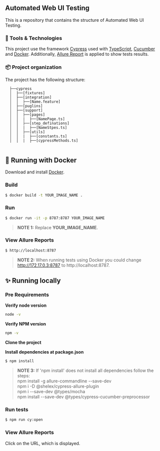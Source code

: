 ## Automated Web UI Testing

This is a repository that contains the structure of Automated Web UI Testing.

### 🔧 Tools & Technologies

This project use the framework [Cypress](https://www.cypress.io/) used with [TypeScript](https://www.typescriptlang.org/), [Cucumber](https://cucumber.io/) and [Docker](https://github.com/cypress-io/cypress-docker-images/blob/master/included/8.3.0/Dockerfile).
Additionally, [Allure Report](https://docs.qameta.io/allure/) is applied to show tests results. 

### 📦 Project organization

The project has the following structure:

  ```
    ├──cypress
    │  ├──[fixtures]
    │  ├──[integration]
    │  │  ├──[Name.feature]
    │  ├──[puglins]
    │  ├──[support]
    │  │  ├──[pages]
    │  │  |  ├──[NamePage.ts]
    │  │  ├──[step_definations]
    │  │  |  ├──[NameStpes.ts]
    │  │  ├──[utils]
    │  │  |  ├──[constants.ts]
    │  │  |  ├──[cypressMethods.ts]
    
  ```

## 🚀 Running with Docker
Download and install [Docker](https://www.docker.com/products/docker-desktop).

### Build

```sh
$ docker build -t YOUR_IMAGE_NAME .
```

### Run
```sh
$ docker run -it -p 8787:8787 YOUR_IMAGE_NAME
```
> **NOTE 1:** Replace **YOUR_IMAGE_NAME**.

### View Allure Reports
```sh
$ http://localhost:8787
```
> **NOTE 2:** When running tests using Docker you could change http://172.17.0.3:8787 to http://localhost:8787.

## ✨ Running locally

### Pre Requirements

**Verify node version**
```sh
node -v
```

**Verify NPM version**
```sh
npm -v
```

**Clone the project**

**Install dependencies at package.json**
 ```sh
 $ npm install
```
> **NOTE 3:** If 'npm install' does not install all dependencies follow the steps:<br/>
> npm install -g allure-commandline --save-dev<br/>
> npm i -D @shelex/cypress-allure-plugin<br/>
> npm i --save-dev @types/mocha<br/>
> npm install --save-dev @types/cypress-cucumber-preprocessor<br/> 

### Run tests
```sh
$ npm run cy:open
```

### View Allure Reports
Click on the URL, which is displayed.
